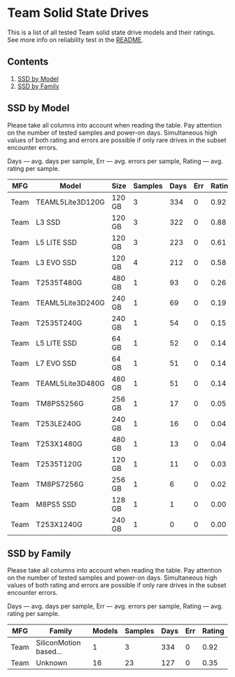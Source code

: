 Team Solid State Drives
=======================

This is a list of all tested Team solid state drive models and their ratings. See
more info on reliability test in the [README](https://github.com/linuxhw/SMART).

Contents
--------

1. [ SSD by Model  ](#ssd-by-model)
2. [ SSD by Family ](#ssd-by-family)

SSD by Model
------------

Please take all columns into account when reading the table. Pay attention on the
number of tested samples and power-on days. Simultaneous high values of both rating
and errors are possible if only rare drives in the subset encounter errors.

Days   — avg. days per sample,
Err    — avg. errors per sample,
Rating — avg. rating per sample.

| MFG       | Model              | Size   | Samples | Days  | Err   | Rating |
|-----------|--------------------|--------|---------|-------|-------|--------|
| Team      | TEAML5Lite3D120G   | 120 GB | 3       | 334   | 0     | 0.92   |
| Team      | L3 SSD             | 120 GB | 3       | 322   | 0     | 0.88   |
| Team      | L5 LITE SSD        | 120 GB | 3       | 223   | 0     | 0.61   |
| Team      | L3 EVO SSD         | 120 GB | 4       | 212   | 0     | 0.58   |
| Team      | T2535T480G         | 480 GB | 1       | 93    | 0     | 0.26   |
| Team      | TEAML5Lite3D240G   | 240 GB | 1       | 69    | 0     | 0.19   |
| Team      | T2535T240G         | 240 GB | 1       | 54    | 0     | 0.15   |
| Team      | L5 LITE SSD        | 64 GB  | 1       | 52    | 0     | 0.14   |
| Team      | L7 EVO SSD         | 64 GB  | 1       | 51    | 0     | 0.14   |
| Team      | TEAML5Lite3D480G   | 480 GB | 1       | 51    | 0     | 0.14   |
| Team      | TM8PS5256G         | 256 GB | 1       | 17    | 0     | 0.05   |
| Team      | T253LE240G         | 240 GB | 1       | 16    | 0     | 0.04   |
| Team      | T253X1480G         | 480 GB | 1       | 13    | 0     | 0.04   |
| Team      | T2535T120G         | 120 GB | 1       | 11    | 0     | 0.03   |
| Team      | TM8PS7256G         | 256 GB | 1       | 6     | 0     | 0.02   |
| Team      | M8PS5 SSD          | 128 GB | 1       | 1     | 0     | 0.00   |
| Team      | T253X1240G         | 240 GB | 1       | 0     | 0     | 0.00   |

SSD by Family
-------------

Please take all columns into account when reading the table. Pay attention on the
number of tested samples and power-on days. Simultaneous high values of both rating
and errors are possible if only rare drives in the subset encounter errors.

Days   — avg. days per sample,
Err    — avg. errors per sample,
Rating — avg. rating per sample.

| MFG       | Family                 | Models | Samples | Days  | Err   | Rating |
|-----------|------------------------|--------|---------|-------|-------|--------|
| Team      | SiliconMotion based... | 1      | 3       | 334   | 0     | 0.92   |
| Team      | Unknown                | 16     | 23      | 127   | 0     | 0.35   |
